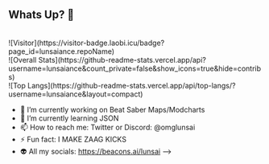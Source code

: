 ## Whats Up? 👋
<br>
![Visitor](https://visitor-badge.laobi.icu/badge?page_id=lunsaiance.repoName)
<br>
![Overall Stats](https://github-readme-stats.vercel.app/api?username=lunsaiance&count_private=false&show_icons=true&hide=contribs)
<br>
![Top Langs](https://github-readme-stats.vercel.app/api/top-langs/?username=lunsaiance&layout=compact)

- 🔭 I’m currently working on Beat Saber Maps/Modcharts
- 🌱 I’m currently learning JSON
- 📫 How to reach me: Twitter or Discord: @omglunsai
- ⚡ Fun fact: I MAKE ZAAG KICKS
- 👽 All my socials: https://beacons.ai/lunsai
-->
<!--
**lunsaiance/lunsaiance** is a ✨ _special_ ✨ repository because its `README.md` (this file) appears on your GitHub profile.
